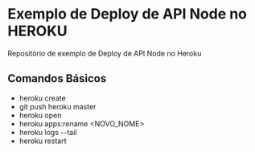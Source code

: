 # Exemplo de Deploy de API Node no HEROKU

Repositório de exemplo de Deploy de API Node no Heroku

## Comandos Básicos

 * heroku create
 * git push heroku master
 * heroku open
 * heroku apps:rename <NOVO_NOME>
 * heroku logs --tail
 * heroku restart
